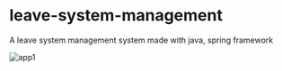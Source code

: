 # leave-system-management
A leave system management system made with java, spring framework


![app1](https://user-images.githubusercontent.com/28724299/58017921-04c44c00-7b34-11e9-9b7c-c9acb659bb0b.png)
